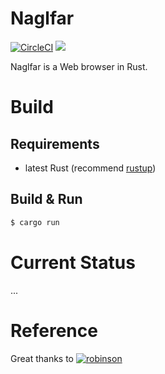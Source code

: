 # Naglfar

[![CircleCI](https://circleci.com/gh/maekawatoshiki/naglfar.svg?style=shield)](https://circleci.com/gh/maekawatoshiki/naglfar)
[![](http://img.shields.io/badge/license-MIT-blue.svg)](./LICENSE)

Naglfar is a Web browser in Rust.

# Build 

## Requirements
- latest Rust (recommend [rustup](https://www.rustup.rs/))

## Build & Run

```sh
$ cargo run
```

# Current Status

...

# Reference

Great thanks to [![robinson](https://github.com/mbrubeck/robinson)](robinson)
